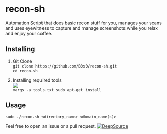 # recon-sh
Automation Script that does basic recon stuff for you, manages your scans and uses eyewitness to capture and manage screenshots while you relax and enjoy your coffee.

## Installing

1. Git Clone<br>
 `git clone https://github.com/B0s0/recon-sh.git`<br>
 `cd recon-sh`

2. Installing required tools  
 ![](https://img.shields.io/badge/Kali_Linux-557C94?style=for-the-badge&logo=kali-linux&logoColor=white)<br>
  `xargs -a tools.txt sudo apt-get install`
  

## Usage

`sudo ./recon.sh <directory_name> <domain_name(s)>`

Feel free to open an issue or a pull request.
[![DeepSource](https://deepsource.io/gh/B0s0/recon-sh.svg/?label=active+issues&show_trend=true&token=u3Xtm_NACErhNnoaBPFfrHfs)](https://deepsource.io/gh/B0s0/recon-sh/?ref=repository-badge)
